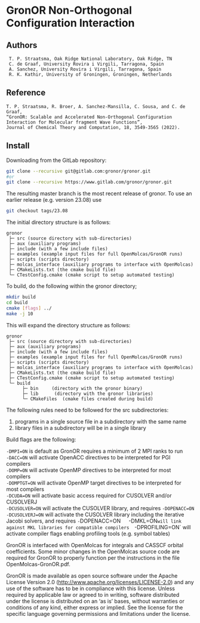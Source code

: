 # GronOR Non-Orthogonal Configuration Interaction

## Authors 
     T. P. Straatsma, Oak Ridge National Laboratory, Oak Ridge, TN  
	 C. de Graaf, University Rovira i Virgili, Tarragona, Spain  
	 A. Sanchez, University Rovira i Virgili, Tarragona, Spain  
	 R. K. Kathir, University of Groningen, Groningen, Netherlands  

## Reference
    T. P. Straatsma, R. Broer, A. Sanchez-Mansilla, C. Sousa, and C. de Graaf,   
	“GronOR: Scalable and Accelerated Non-Orthogonal Configuration Interaction for Molecular fragment Wave Functions”,   
	Journal of Chemical Theory and Computation, 18, 3549-3565 (2022).  

## Install
Downloading from the GitLab repository:  
```bash
git clone --recursive git@gitlab.com:gronor/gronor.git
#or
git clone --recursive https://www.gitlab.com/gronor/gronor.git
```
The resulting master branch is the most recent release of gronor. To use an earlier release (e.g. version 23.08) use  
```bash
git checkout tags/23.08
```

The initial directory structure is as follows:
```plain
gronor 
 ├─ src (source directory with sub-directories)
 ├─ aux (auxiliary programs)
 ├─ include (with a few include files)
 ├─ examples (example input files for full OpenMolcas/GronOR runs)
 ├─ scripts (scripts directory)
 ├─ molcas_interface (auxiliary programs to interface with OpenMolcas)
 ├─ CMakeLists.txt (the cmake build file)
 └─ CTestConfig.cmake (cmake script to setup automated testing)
```

To build, do the following within the gronor directory;
```bash
mkdir build
cd build
cmake [flags] ../
make -j 10
```
This will expand the directory structure as follows:
```plain
gronor 
 ├─ src (source directory with sub-directories)
 ├─ aux (auxiliary programs)
 ├─ include (with a few include files)
 ├─ examples (example input files for full OpenMolcas/GronOR runs)
 ├─ scripts (scripts directory)
 ├─ molcas_interface (auxiliary programs to interface with OpenMolcas)
 ├─ CMakeLists.txt (the cmake build file)
 ├─ CTestConfig.cmake (cmake script to setup automated testing)
 └─ build 
      ├─ bin     (directory with the gronor binary)
      ├─ lib   	  (directory with the gronor libraries)
      └─ CMakeFiles  (cmake files created during build)	  
```

The following rules need to be followed for the src subdirectories:

1. programs in a single source file in a subdirectory with the same name
2. library files in a subdirectory will be in a single library


Build flags are the following:

`-DMPI=ON` is default as GronOR requires a minimum of 2 MPI ranks to run  
`-DACC=ON` will activate OpenACC directives to be interpreted for PGI compilers   
`-DOMP=ON` will activate OpenMP directives to be interpreted for most compilers   
`-DOMPTGT=ON` will activate OpenMP target directives to be interpreted for most compilers  
`-DCUDA=ON` will activate basic access required for CUSOLVER and/or CUSOLVERJ   
`-DCUSOLVER=ON` will activate the CUSOLVER library, and requires `-DOPENACC=ON`  
`-DCUSOLVERJ=ON` will activate the CUSOLVER library including the iterative Jacobi solvers, and requires `-`DOPENACC=ON`  
`-DMKL=ON` will link against MKL libraries for compatible compilers  
`-DPROFILING=ON` will activate compiler flags enabling profiling tools (e.g. symbol tables)  

GronOR is interfaced with OpenMolcas for integrals and CASSCF orbital coefficients.
Some minor changes in the OpenMolcas source code are required for GronOR to properly 
function per the instructions in the file OpenMolcas-GronOR.pdf.

GronOR is made available as open source software under the Apache License Version 2.0 (http://www.apache.org/licenses/LICENSE-2.0) 
and any use of the software has to be in compliance with this license. Unless required by applicable law or agreed to in writing, 
software distributed under the license is distributed on an ‘as is’ bases, without warranties or conditions of any kind, either 
express or implied. 
See the license for the specific language governing permissions and limitations under the license.
